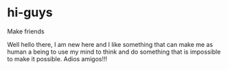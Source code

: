 # hi-guys
Make friends

Well hello there, I am new here and I like something that can make me as human a 
being to use my mind to think and do something that is impossible to make it possible. 
Adios amigos!!!
